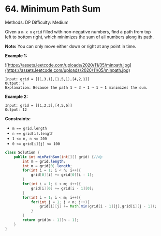 # 64. Minimum Path Sum

Methods: DP
Difficulty: Medium

Given a `m x n` `grid` filled with non-negative numbers, find a path from top left to bottom right, which minimizes the sum of all numbers along its path.

**Note:** You can only move either down or right at any point in time.

**Example 1:**

![https://assets.leetcode.com/uploads/2020/11/05/minpath.jpg](https://assets.leetcode.com/uploads/2020/11/05/minpath.jpg)

```
Input: grid = [[1,3,1],[1,5,1],[4,2,1]]
Output: 7
Explanation: Because the path 1 → 3 → 1 → 1 → 1 minimizes the sum.

```

**Example 2:**

```
Input: grid = [[1,2,3],[4,5,6]]
Output: 12

```

**Constraints:**

- `m == grid.length`
- `n == grid[i].length`
- `1 <= m, n <= 200`
- `0 <= grid[i][j] <= 100`

```java
class Solution {
    public int minPathSum(int[][] grid) {//dp   
        int m = grid.length;
        int n = grid[0].length;
        for(int i = 1; i < n; i++){
            grid[0][i] += grid[0][i - 1];
        }
        for(int i = 1; i < m; i++){
            grid[i][0] += grid[i - 1][0];
        }
        for(int i = 1; i < m; i++){
            for(int j = 1; j < n; j++){
                grid[i][j] += Math.min(grid[i - 1][j],grid[i][j - 1]);
            }
        }
        return grid[m - 1][n - 1];
    }
}
```